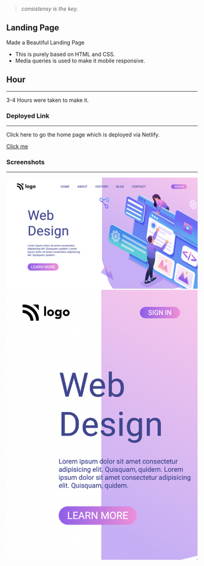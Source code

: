 > *consistensy is the key.*

## Landing Page
Made a Beautiful Landing Page 
- This is purely based on HTML and CSS. 
- Media queries is used to make it mobile responsive.

## Hour

___
3-4 Hours were taken to make it.  

### Deployed Link
___
Click here to go the home page which is deployed via Netlify.

[Click me](https://famous-praline-20abab.netlify.app)

### Screenshots
___

![ss1](./Screenshot%202022-08-05%20at%208.10.47%20AM.png)
![ss2](./images/Screenshot%202022-08-26%20at%203.26.36%20PM.png)